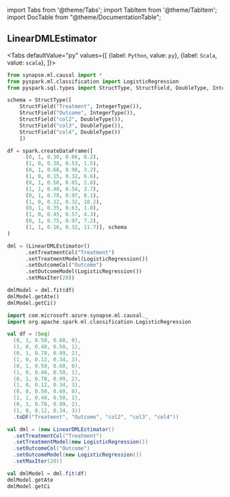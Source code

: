 import Tabs from '@theme/Tabs';
import TabItem from '@theme/TabItem';
import DocTable from "@theme/DocumentationTable";


## LinearDMLEstimator

<Tabs
defaultValue="py"
values={[
{label: `Python`, value: `py`},
{label: `Scala`, value: `scala`},
]}>
<TabItem value="py">

<!--pytest-codeblocks:cont-->

```python
from synapse.ml.causal import *
from pyspark.ml.classification import LogisticRegression
from pyspark.sql.types import StructType, StructField, DoubleType, IntegerType

schema = StructType([
    StructField("Treatment", IntegerType()),
    StructField("Outcome", IntegerType()),
    StructField("col2", DoubleType()),
    StructField("col3", DoubleType()),
    StructField("col4", DoubleType())
    ])

df = spark.createDataFrame([
      (0, 1, 0.30, 0.66, 0.2),
      (1, 0, 0.38, 0.53, 1.5),
      (0, 1, 0.68, 0.98, 3.2),
      (1, 0, 0.15, 0.32, 6.6),
      (0, 1, 0.50, 0.65, 2.8),
      (1, 1, 0.40, 0.54, 3.7),
      (0, 1, 0.78, 0.97, 8.1),
      (1, 0, 0.12, 0.32, 10.2),
      (0, 1, 0.35, 0.63, 1.8),
      (1, 0, 0.45, 0.57, 4.3),
      (0, 1, 0.75, 0.97, 7.2),
      (1, 1, 0.16, 0.32, 11.7)], schema
)

dml = (LinearDMLEstimator()
      .setTreatmentCol("Treatment")
      .setTreatmentModel(LogisticRegression())
      .setOutcomeCol("Outcome")
      .setOutcomeModel(LogisticRegression())
      .setMaxIter(20))

dmlModel = dml.fit(df)
dmlModel.getAte()
dmlModel.getCi()
```

</TabItem>
<TabItem value="scala">

```scala
import com.microsoft.azure.synapse.ml.causal._
import org.apache.spark.ml.classification.LogisticRegression

val df = (Seq(
  (0, 1, 0.50, 0.60, 0),
  (1, 0, 0.40, 0.50, 1),
  (0, 1, 0.78, 0.99, 2),
  (1, 0, 0.12, 0.34, 3),
  (0, 1, 0.50, 0.60, 0),
  (1, 0, 0.40, 0.50, 1),
  (0, 1, 0.78, 0.99, 2),
  (1, 0, 0.12, 0.34, 3),
  (0, 0, 0.50, 0.60, 0),
  (1, 1, 0.40, 0.50, 1),
  (0, 1, 0.78, 0.99, 2),
  (1, 0, 0.12, 0.34, 3))
  .toDF("Treatment", "Outcome", "col2", "col3", "col4"))

val dml = (new LinearDMLEstimator()
  .setTreatmentCol("Treatment")
  .setTreatmentModel(new LogisticRegression())
  .setOutcomeCol("Outcome")
  .setOutcomeModel(new LogisticRegression())
  .setMaxIter(20))

val dmlModel = dml.fit(df)
dmlModel.getAte
dmlModel.getCi
```

</TabItem>
</Tabs>

<DocTable className="LinearDMLEstimator"
py="synapse.ml.causal.html#module-synapse.ml.causal.LinearDMLEstimator"
scala="com/microsoft/azure/synapse/ml/causal/LinearDMLEstimator.html"
csharp="classSynapse_1_1ML_1_1Causal_1_1LinearDMLEstimator.html"
sourceLink="https://github.com/microsoft/SynapseML/blob/master/core/src/main/scala/com/microsoft/azure/synapse/ml/causal/LinearDMLEstimator.scala" />
